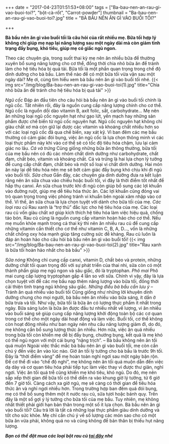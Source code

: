+++
date = "2017-04-23T01:51:53+08:00"
tags = ["Ba-bau-nen-an-rau-gi-vao-buoi-toi?", "bột-cà-rốt", "Carrot-powder"]
thumbnail = "Ba-bau-nen-an-rau-gi-vao-buoi-toi?.jpg"
title = "BÀ BẦU NÊN ĂN GÌ VÀO BUỔI TỐI?"

+++

**Bà bầu nên ăn gì vào buổi tối là câu hỏi của rất nhiều mẹ. Bữa tối hợp lý không chỉ giúp mẹ nạp lại năng lượng sau một ngày dài mà còn giảm tình trạng đầy bụng, khó tiêu, giúp mẹ có giấc ngủ ngon.**

Theo các chuyên gia, trong suốt thai kỳ mẹ nên ăn nhiều bữa để thường xuyên bổ sung năng lượng cho cơ thể, đồng thời chia nhỏ bữa ăn để tránh làm cho hệ tiêu hóa bị quá tải. Bữa tối là một phần quan trọng trong chế độ dinh dưỡng cho bà bầu. Làm thế nào để có một bữa tối vừa vặn sau một ngày dài? Mẹ ơi, cùng tìm hiểu xem bà bầu nên ăn gì vào buổi tối nhé.
{{< img src="/img/blog/Ba-bau-nen-an-rau-gi-vao-buoi-toi(1).jpg" title="Chia nhỏ bữa ăn đế tránh cho hệ tiêu hóa bị quá tải" >}}

_Ngũ cốc_
Đáp án đầu tiên cho câu hỏi bà bầu nên ăn gì vào buổi tối chính là ngũ cốc. Tất nhiên rồi, đây là nguồn cung cấp năng lượng chính cho cơ thể. Ngũ cốc là nguồn dồi dào vitamin B, axít folic, sắt, carbohydrate… Mẹ nên ăn những loại ngũ cốc nguyên hạt như gạo lứt, yến mạch hay những sản phẩm được chế biến từ ngũ cốc nguyên hạt. Ngũ cốc nguyên hạt không chỉ giàu chất xơ mà còn giữ lại được các vitamin và khoáng chất nhiều hơn so với các loại ngũ cốc đã qua chế biến, xay xát kỹ.
Vì ban đêm các mẹ bầu thường có cảm giác đói bụng, việc ăn ngũ cốc là lựa chọn thông minh vì các loại thực phẩm này khi vào cơ thể sẽ có tốc độ tiêu hóa chậm, lưu lại cảm giác no lâu.
_Cá và trứng_
Cũng giống những bữa ăn thông thường, bữa tối của mẹ bầu nên có đủ các nhóm chất dinh dưỡng như carbohydrate, chất đạm, chất béo, vitamin và khoáng chất. Cá và trứng là hai lựa chọn lý tưởng để cung cấp chất đạm, chất béo và một số loại vi chất dinh dưỡng. Hai món ăn này lại dễ tiêu hóa nên mẹ sẽ bớt cảm giác đầy bụng khó chịu khi đi ngủ vào buổi tối.
_Sữa chua_
Gần đây, các chuyên gia dinh dưỡng đưa ra kết luận rằng nên ăn sữa chua vào chiều hoặc buổi tối, vì đây là thời điểm tốt nhất để hấp thụ canxi. Ăn sữa chua trước khi đi ngủ còn giúp bổ sung các lợi khuẩn vào đường ruột, giúp mẹ dễ tiêu hóa thức ăn. Các lợi khuẩn cũng đóng vai trò quan trọng trong việc phòng tránh vi khuẩn bên ngoài xâm nhập vào cơ thể. Vì thế, ăn sữa chua là lựa chọn tuyệt vời dành cho bữa tối của mẹ.
_Các loại rau củ_
Rau xanh là “trợ thủ” đắc lực cho hệ tiêu hóa của mẹ. Các loại rau củ vốn giàu chất xơ giúp kích thích hệ tiêu hóa làm việc hiệu quả, chống táo bón. Rau củ cũng là nguồn cung cấp vitamin hoàn hảo cho cơ thể. Nếu mẹ muốn khỏe mạnh trong cả thai kỳ thì nên ăn nhiều rau củ để cung cấp những vitamin cần thiết cho cơ thể như vitamin C, B, A, D…, vốn là những chất chống oxy hóa mạnh giúp tăng cường sức đề kháng. Rau củ luôn là đáp án hoàn hảo cho câu hỏi bà bầu nên ăn gì vào buổi tối!
{{< img src="/img/blog/Ba-bau-nen-an-rau-gi-vao-buoi-toi(2).jpg" title="Rau xanh là bữa tối hoàn hảo nhất cho bà bầu" >}}

_Sữa nóng_
Không chỉ cung cấp canxi, vitamin D, chất béo và protein, những dưỡng chất tối quan trọng đối với sự phát triển của thai nhi, sữa còn có một thành phần giúp mẹ ngủ ngon và sâu giấc, đó là tryptophan.
_Phô mai_
Phô mai cung cấp lượng tryptophan gấp 4 lần so với sữa. Chính vì vậy, đây là lựa chọn tuyệt vời để các mẹ bầu nạp thêm năng lượng vào bữa tối, đồng thời cải thiện tình trạng ngủ không sâu giấc.
*Những điều bà bầu cần lưu ý*
– Tránh ăn quá nhiều vào buổi tối
Cũng giống như những lời khuyên dinh dưỡng chung cho mọi người, bà bầu nên ăn nhiều vào bữa sáng, ít dần ở bữa trưa và tối. Như vậy, bữa tối là bữa ăn có lượng thực phẩm ít nhất trong ngày. Bữa sáng luôn là bữa ăn được đầu tư nhiều nhất về lượng, vì ăn nhiều vào buổi sáng sẽ giúp cung cấp năng lượng khởi động toàn bộ các cơ quan trong cơ thể cho một ngày dài hoạt động và làm việc. Buổi tối, cơ thể không còn hoạt đông nhiều như ban ngày nên nhu cầu năng lượng giảm đi, do đó, mẹ không cần bổ sung lượng thức ăn nhiều. Hơn nữa, việc ăn quá nhiều trong bữa tối còn khiến mẹ dễ bị đầy bụng, chướng bụng, kết quả là mẹ khó có thể ngủ ngon với một cái bụng “nặng trịch”.
– Bà bầu không nên ăn tối quá muộn
Ngoài việc thắc mắc bà bầu nên ăn gì vào buổi tối, mẹ còn cần chú ý đến việc ăn vào lúc nào. Giờ ăn tối lý tưởng cho bà bầu là trước 9h tối. Đây là “thời điểm vàng” để mẹ hoàn toàn nghỉ ngơi sau một ngày bận rộn. Để cơ thể đi vào “chế độ nghỉ”, mẹ không nên ăn tối quá muộn dẫn đến việc dạ dày và cơ quan tiêu hóa phải tiếp tục làm việc thay vì được thư giãn, nghỉ ngơi. Việc ăn tối quá trễ cũng khiến mẹ khó tiêu, khó ngủ. Do đó, mẹ nên sắp xếp thời gian để bữa tối có thể diễn ra vào khung giờ lý tưởng, từ 6 giờ đến 7 giờ tối. Càng cách xa giờ ngủ, mẹ sẽ càng có thời gian để tiêu hóa thức ăn và nghỉ ngơi nhiều hơn. Trong trường hợp ban đêm quá đói bụng, mẹ có thể bổ sung thêm một ít nước rau củ, sữa tươi hoặc bánh quy.
Trên đây là một số gợi ý lý tưởng cho bữa tối của mẹ bầu. Tuy nhiên, mẹ không nhất thiết phải giới hạn bản thân trong một số ít lựa chọn. Bà bầu nên ăn gì vào buổi tối? Câu trả lời là tất cả những loại thực phẩm giàu dinh dưỡng và tốt cho sức khỏe. Mẹ chỉ cần chú ý về số lượng các món sao cho có một bữa ăn vừa phải, không quá no và cũng không để bản thân bị thiếu hụt năng lượng.

**_Bạn có thể đặt mua các loại bột rau củ [tại đây](/san-pham) nhé_**

